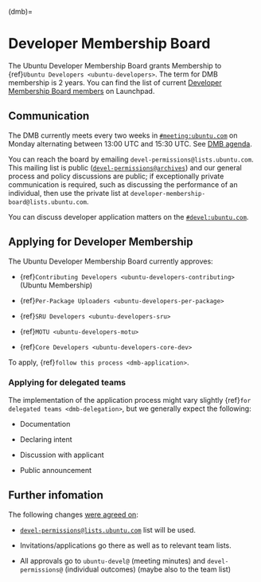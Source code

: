 (dmb)=
# Developer Membership Board

The Ubuntu Developer Membership Board grants Membership to {ref}`Ubuntu Developers <ubuntu-developers>`.
The term for DMB membership is 2 years.
You can find the list of current [Developer Membership Board members](https://launchpad.net/~developer-membership-board/+members) on Launchpad.


## Communication

The DMB currently meets every two weeks in [`#meeting:ubuntu.com`](https://matrix.to/#/#meeting:ubuntu.com) on Monday alternating between 13:00 UTC and 15:30 UTC.
See [DMB agenda](https://discourse.ubuntu.com/t/ubuntu-developer-membership-board-agenda/66634).

You can reach the board by emailing `devel-permissions@lists.ubuntu.com`.
This mailing list is public ([`devel-permissions@archives`](https://lists.ubuntu.com/archives/devel-permissions/)) and our general process and policy discussions are public;
if exceptionally private communication is required, such as discussing the performance of an individual, then use the private list at `developer-membership-board@lists.ubuntu.com`.
  
You can discuss developer application matters on the [`#devel:ubuntu.com`](https://matrix.to/#/#devel:ubuntu.com).


## Applying for Developer Membership

The Ubuntu Developer Membership Board currently approves:

* {ref}`Contributing Developers <ubuntu-developers-contributing>` (Ubuntu Membership)

* {ref}`Per-Package Uploaders <ubuntu-developers-per-package>`

* {ref}`SRU Developers <ubuntu-developers-sru>`

* {ref}`MOTU <ubuntu-developers-motu>`

* {ref}`Core Developers <ubuntu-developers-core-dev>`

To apply, {ref}`follow this process <dmb-application>`.


### Applying for delegated teams

The implementation of the application process might vary slightly {ref}`for delegated teams <dmb-delegation>`, but we generally expect the following:

* Documentation

* Declaring intent

* Discussion with applicant

* Public announcement


## Further infomation

The following changes [were agreed on](http://irclogs.ubuntu.com/2009/10/13/%23ubuntu-meeting.html):

* [`devel-permissions@lists.ubuntu.com`](https://lists.ubuntu.com/mailman/listinfo/devel-permissions) list will be used.

* Invitations/applications go there as well as to relevant team lists.

* All approvals go to `ubuntu-devel@` (meeting minutes) and `devel-permissions@` (individual outcomes) (maybe also to the team list)

